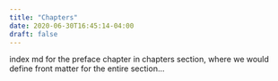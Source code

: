 ```yaml
---
title: "Chapters"
date: 2020-06-30T16:45:14-04:00
draft: false
---
```


index md for the preface chapter in chapters section, where we would define front matter for the entire section...